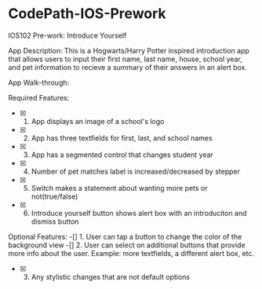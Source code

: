 # CodePath-IOS-Prework
IOS102 Pre-work: Introduce Yourself

App Description:
This is a Hogwarts/Harry Potter inspired introduction app that allows users to input their first name, last name, house, school year, and pet information to recieve a summary of their answers in an alert box.

App Walk-through:

Required Features:
-[x] 1. App displays an image of a school's logo

-[x] 2. App has three textfields for first, last, and school names

-[x] 3. App has a segmented control that changes student year

-[x] 4. Number of pet matches label is increased/decreased by stepper

-[x] 5. Switch makes a statement about wanting more pets or not(true/false)

-[x] 6. Introduce yourself button shows alert box with an introduciton and dismiss button

Optional Features:
-[] 1. User can tap a button to change the color of the background view
-[] 2. User can select on additional buttons that provide more info about the user. Example: more textfields, a different alert box, etc.
-[x] 3. Any stylistic changes that are not default options 
